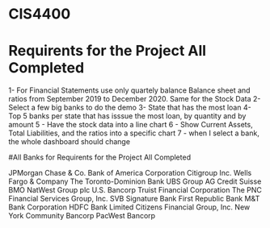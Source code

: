 # CIS4400

# Requirents for the Project All Completed

1- For Financial Statements use only quartely balance Balance sheet and ratios from September 2019 to December 2020. Same for the Stock Data
2- Select a few big banks to do the demo
3- State that has the most loan
4- Top 5 banks per state that has isssue the most loan, by quantity and by amount
5 - Have the stock data into a line chart
6 - Show Current Assets, Total Liabilities, and the ratios into a specific chart
7 - when I select a bank, the whole dashboard should change

#All Banks for Requirents for the Project All Completed

JPMorgan Chase & Co.
Bank of America Corporation
Citigroup Inc.
Wells Fargo & Company
The Toronto-Dominion Bank
UBS Group AG
Credit Suisse 
BMO 
NatWest Group plc
U.S. Bancorp
Truist Financial Corporation
The PNC Financial Services Group, Inc.
SVB 
Signature Bank
First Republic Bank
M&T Bank Corporation
HDFC Bank Limited
Citizens Financial Group, Inc.
New York Community Bancorp
PacWest Bancorp
